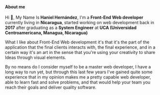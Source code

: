 #### About me

Hi 👋, My Name Is **Haniel Hernández**, I'm a **Front-End Web developer** currently living in **Nicaragua**, started working on web development back in **2017** after graduating as a **System Engineer** at **UCA (Universidad Centroamericana, Managua, Nicaragua)**

What I like about Front-End Web development it's that it's the part of the application that the final clients interacts with, the final experience, and in a certain way it's an art in the sense that you're using your creativity to share Ideas through visual elements.

By no means do I consider myself to be a master web developer, I have a long way to run yet, but through this last few years I've gained quite some experience that in my opinion makes me a pretty capable web developer, able to learn fast and solve problems, and that would help your team you reach their goals and deliver quality software.